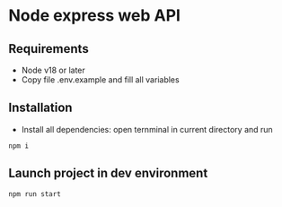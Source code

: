 # Node express web API

## Requirements
* Node v18 or later
* Copy file .env.example and fill all variables

## Installation
* Install all dependencies:
    open ternminal in current directory and run
```
npm i
```

## Launch project in  dev environment
```
npm run start
```
